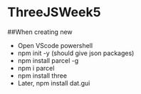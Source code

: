 # ThreeJSWeek5
##When creating new
* Open VScode powershell
*   npm init -y (should give json packages)
*   npm install parcel -g
*   npm i parcel
*   npm install three
*   Later, npm install dat.gui
